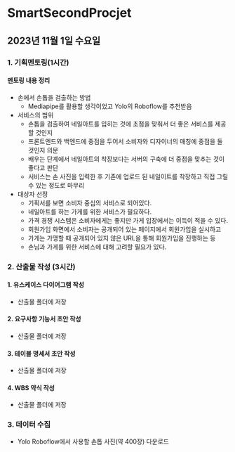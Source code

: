 # SmartSecondProcjet
## 2023년 11월 1일 수요일
### 1. 기획멘토링(1시간)
#### 멘토링 내용 정리
- 손에서 손톱을 검출하는 방법
  - Mediapipe를 활용할 생각이었고 Yolo의 Roboflow를 추천받음
- 서비스의 범위
  - 손톱을 검출하여 네일아트를 입히는 것에 초점을 맞춰서 더 좋은 서비스를 제공할 것인지
  - 프론트엔드와 백엔드에 중점을 두어서 소비자와 디자이너의 매칭에 중점을 둘 것인지 의문
  - 배우는 단계에서 네일아트의 착장보다는 서버의 구축에 더 중점을 맞추는 것이 좋다고 판단
  - 서비스는 손 사진을 입력한 후 기존에 업로드 된 네일이트를 착장하고 직접 그릴 수 있는 정도로 마무리
- 대상자 선정
  - 기획서를 보면 소비자 중심의 서비스로 되어있다.
  - 네일아트를 하는 가게를 위한 서비스가 필요하다.
  - 가격 경쟁 시스템은 소비자에게는 좋지만 가게 입장에서는 이득이 적을 수 있다.
  - 회원가입 화면에서 소비자는 공개되어 있는 페이지에서 회원가입을 실시하고
  - 가게는 가맹할 때 공개되어 있지 않은 URL을 통해 회원가입을 진행하는 등
  - 손님과 가게를 위한 서비스에 대해 고려할 필요가 있다.
 
### 2. 산출물 작성 (3시간)
#### 1. 유스케이스 다이어그램 작성
- 산출물 폴더에 저장

#### 2. 요구사항 기능서 초안 작성
- 산출물 폴더에 저장

#### 3. 테이블 명세서 초안 작성
- 산출물 폴더에 저장

#### 4. WBS 약식 작성
- 산출물 폴더에 저장

### 3. 데이터 수집
- Yolo Roboflow에서 사용할 손톱 사진(약 400장) 다운로드
